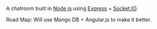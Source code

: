 A chatroom built in [Node.js](http://nodejs.org) using [Express](http://expressjs.com) + [Socket.IO](http://socket.io/).

Road Map: Will use Mango DB + Angular.js to make it better.
